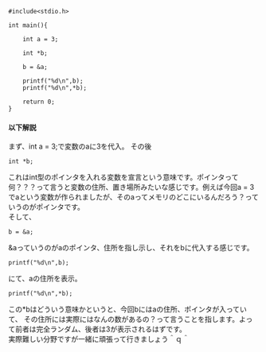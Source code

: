 ```
#include<stdio.h>

int main(){
	
	int a = 3;
	
	int *b;
	
	b = &a;
	
	printf("%d\n",b);
	printf("%d\n",*b);
	
	return 0;
}
```

#### 以下解説
まず、int a = 3;で変数のaに3を代入。
その後
```  
int *b;  
```
これはint型のポインタを入れる変数を宣言という意味です。ポインタって何？？？って言うと変数の住所、置き場所みたいな感じです。例えば今回a = 3でaという変数が作られましたが、そのaってメモリのどこにいるんだろう？っていうのがポインタです。  
そして、
```
b = &a;
```  
&aっていうのがaのポインタ、住所を指し示し、それをbに代入する感じです。  
```
printf("%d\n",b);
```
にて、aの住所を表示。
```
printf("%d\n",*b);
```
この*bはどういう意味かというと、今回bにはaの住所、ポインタが入っていて、
その住所には実際にはなんの数があるの？って言うことを指します。よって前者は完全ランダム、後者は3が表示されるはずです。  
実際難しい分野ですが一緒に頑張って行きましょう＾ｑ＾